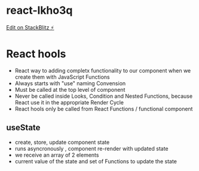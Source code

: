 # react-lkho3q

[Edit on StackBlitz ⚡️](https://stackblitz.com/edit/react-lkho3q)

# React hools

- React way to adding completx functionality to our component when we create them with JavaScript Functions
- Always starts with "use" naming Convension
- Must be called at the top level of component
- Never be called inside Looks, Condition and Nested Functions, because React use it in the appropriate Render Cycle
- React hools only be called from React Functions / functional component

## useState

- create, store, update component state
- runs asyncronously , component re-render with updated state
- we receive an array of 2 elements
- current value of the state and set of Functions to update the state
